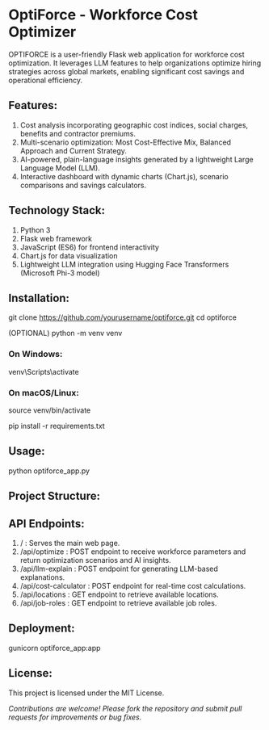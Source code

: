 # OptiForce - Workforce Cost Optimizer

OPTIFORCE is a user-friendly Flask web application for workforce cost optimization. It leverages LLM features to help organizations optimize hiring strategies across global markets, enabling significant cost savings and operational efficiency.

## Features:

1. Cost analysis incorporating geographic cost indices, social charges, benefits and contractor premiums.
2. Multi-scenario optimization: Most Cost-Effective Mix, Balanced Approach and Current Strategy.
3. AI-powered, plain-language insights generated by a lightweight Large Language Model (LLM).
4. Interactive dashboard with dynamic charts (Chart.js), scenario comparisons and savings calculators.

## Technology Stack:

1. Python 3
2. Flask web framework
3. JavaScript (ES6) for frontend interactivity
4. Chart.js for data visualization
5. Lightweight LLM integration using Hugging Face Transformers (Microsoft Phi-3 model)

## Installation:

git clone https://github.com/yourusername/optiforce.git
cd optiforce

(OPTIONAL)
python -m venv venv
### On Windows:
venv\Scripts\activate
### On macOS/Linux:
source venv/bin/activate

pip install -r requirements.txt

## Usage:

python optiforce_app.py

## Project Structure:



## API Endpoints:

1. / : Serves the main web page.
2. /api/optimize : POST endpoint to receive workforce parameters and return optimization scenarios and AI insights.
3. /api/llm-explain : POST endpoint for generating LLM-based explanations.
4. /api/cost-calculator : POST endpoint for real-time cost calculations.
5. /api/locations : GET endpoint to retrieve available locations.
6. /api/job-roles : GET endpoint to retrieve available job roles.

## Deployment:

gunicorn optiforce_app:app

## License:

This project is licensed under the MIT License.

*Contributions are welcome! Please fork the repository and submit pull requests for improvements or bug fixes.*


